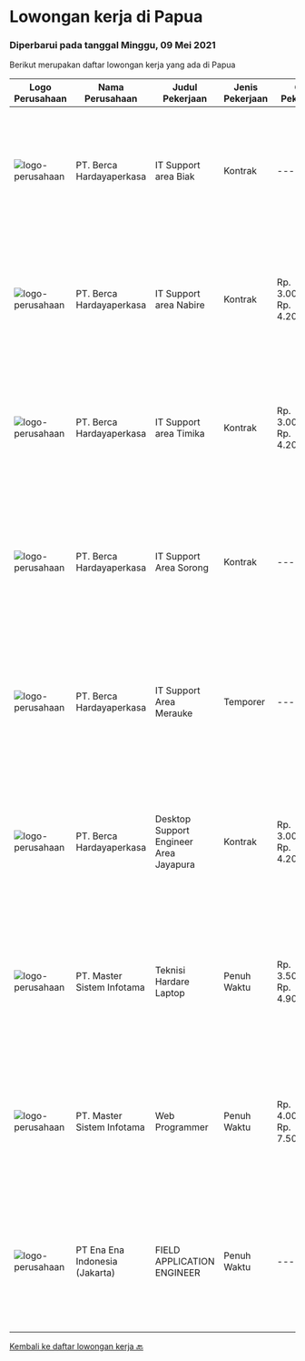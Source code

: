 
  # Lowongan kerja di Papua

  ### Diperbarui pada tanggal Minggu, 09 Mei 2021

  Berikut merupakan daftar lowongan kerja yang ada di Papua

  |Logo Perusahaan | Nama Perusahaan | Judul Pekerjaan | Jenis Pekerjaan | Gaji Pekerjaan | Lokasi | Deskripsi | Tanggal diunggah | Pranala |
  | -------------- | --------------- | --------------- | --------- | --------- | -------------- | ------- | ----------- | ----------- |
  |![logo-perusahaan](https://image-service-cdn.seek.com.au/0c900ac2b5b1a2cf9bee651ce5d069e68ff14c92/ee4dce1061f3f616224767ad58cb2fc751b8d2dc)|PT. Berca Hardayaperkasa|IT Support area Biak|Kontrak|---|Papua|Responsibilities :  Notebook hardware troubleshoot, such as RAM, Hardisk, VGA  Manage server : windows, linux , mail server  Technical documentations...|Sabtu, 08 Mei 2021|https://www.jobstreet.co.id/id/job/it-support-area-biak-3527353?token=0~c4ca1edf-74ea-4b6c-9803-160a4e197938&sectionRank=1&jobId=jobstreet-id-job-3527353|
|![logo-perusahaan](https://image-service-cdn.seek.com.au/0c900ac2b5b1a2cf9bee651ce5d069e68ff14c92/ee4dce1061f3f616224767ad58cb2fc751b8d2dc)|PT. Berca Hardayaperkasa|IT Support area Nabire|Kontrak|Rp. 3.000.000-Rp. 4.200.000|Papua|Responsibilities :  Notebook hardware troubleshoot, such as RAM, Hardisk, VGA  Manage server : windows, linux , mail server  Technical documentations...|Sabtu, 08 Mei 2021|https://www.jobstreet.co.id/id/job/it-support-area-nabire-3527378?token=0~c4ca1edf-74ea-4b6c-9803-160a4e197938&sectionRank=2&jobId=jobstreet-id-job-3527378|
|![logo-perusahaan](https://image-service-cdn.seek.com.au/0c900ac2b5b1a2cf9bee651ce5d069e68ff14c92/ee4dce1061f3f616224767ad58cb2fc751b8d2dc)|PT. Berca Hardayaperkasa|IT Support area Timika|Kontrak|Rp. 3.000.000-Rp. 4.200.000|Timika|Responsibilities :  Notebook hardware troubleshoot, such as RAM, Hardisk, VGA  Manage server : windows, linux , mail server  Technical documentations...|Sabtu, 08 Mei 2021|https://www.jobstreet.co.id/id/job/it-support-area-timika-3527383?token=0~c4ca1edf-74ea-4b6c-9803-160a4e197938&sectionRank=3&jobId=jobstreet-id-job-3527383|
|![logo-perusahaan](https://image-service-cdn.seek.com.au/0c900ac2b5b1a2cf9bee651ce5d069e68ff14c92/ee4dce1061f3f616224767ad58cb2fc751b8d2dc)|PT. Berca Hardayaperkasa|IT Support Area Sorong|Kontrak|---|Papua|Responsibilities : Notebook hardware troubleshoot, such as RAM, Hardisk, VGA Manage server : windows, linux , mail server Technical documentations of...|Jumat, 07 Mei 2021|https://www.jobstreet.co.id/id/job/it-support-area-sorong-3527133?token=0~c4ca1edf-74ea-4b6c-9803-160a4e197938&sectionRank=4&jobId=jobstreet-id-job-3527133|
|![logo-perusahaan](https://image-service-cdn.seek.com.au/0c900ac2b5b1a2cf9bee651ce5d069e68ff14c92/ee4dce1061f3f616224767ad58cb2fc751b8d2dc)|PT. Berca Hardayaperkasa|IT Support Area Merauke|Temporer|---|Merauke|Responsibilities : Notebook hardware troubleshoot, such as RAM, Hardisk, VGA Manage server : windows, linux , mail server Technical documentations of...|Jumat, 07 Mei 2021|https://www.jobstreet.co.id/id/job/it-support-area-merauke-3527138?token=0~c4ca1edf-74ea-4b6c-9803-160a4e197938&sectionRank=5&jobId=jobstreet-id-job-3527138|
|![logo-perusahaan](https://image-service-cdn.seek.com.au/0c900ac2b5b1a2cf9bee651ce5d069e68ff14c92/ee4dce1061f3f616224767ad58cb2fc751b8d2dc)|PT. Berca Hardayaperkasa|Desktop Support Engineer Area Jayapura|Kontrak|Rp. 3.000.000-Rp. 4.200.000|Jayapura|Delivery the implementation and provide PC, Printer, and Networking. Analyze and diagnose technical issues and give fast problem resolution Technical...|Selasa, 04 Mei 2021|https://www.jobstreet.co.id/id/job/desktop-support-engineer-area-jayapura-3523410?token=0~c4ca1edf-74ea-4b6c-9803-160a4e197938&sectionRank=6&jobId=jobstreet-id-job-3523410|
|![logo-perusahaan](https://image-service-cdn.seek.com.au/2f13fa8d9665580b44c4bdc2276de5ec364a7ab7/ee4dce1061f3f616224767ad58cb2fc751b8d2dc)|PT. Master Sistem Infotama|Teknisi Hardare Laptop|Penuh Waktu|Rp. 3.500.000-Rp. 4.900.000|Papua|Menangani keluhan customer Menganalisis kerusakan rangkaian elektronika pada produk Melakukan repair/eskalasi sesuai analisis kerusakan baik itu...|Selasa, 04 Mei 2021|https://www.jobstreet.co.id/id/job/teknisi-hardare-laptop-3523209?token=0~c4ca1edf-74ea-4b6c-9803-160a4e197938&sectionRank=7&jobId=jobstreet-id-job-3523209|
|![logo-perusahaan](https://image-service-cdn.seek.com.au/2f13fa8d9665580b44c4bdc2276de5ec364a7ab7/ee4dce1061f3f616224767ad58cb2fc751b8d2dc)|PT. Master Sistem Infotama|Web Programmer|Penuh Waktu|Rp. 4.000.000-Rp. 7.500.000|Papua|PT. Master SIstem Infotama (MSI Group) merupakan perusahaan yang bergerak di bidang IT Hardware &amp; Networking. Berdiri sejak tahun 2012 di Nabire...|Senin, 03 Mei 2021|https://www.jobstreet.co.id/id/job/web-programmer-3523088?token=0~c4ca1edf-74ea-4b6c-9803-160a4e197938&sectionRank=8&jobId=jobstreet-id-job-3523088|
|![logo-perusahaan](https://image-service-cdn.seek.com.au/64b85e3aa2e588c81270eb30de69a6443b184393/ee4dce1061f3f616224767ad58cb2fc751b8d2dc)|PT Ena Ena Indonesia (Jakarta)|FIELD APPLICATION ENGINEER|Penuh Waktu|---|Papua|ENA INDONESIA adalah perusahaan solusi IT di bidang kesehatan, pendidikan dan pemerintahan, mencari  FIELD APPLICATION ENGINEER Yang terbeban untuk...|Rabu, 21 April 2021|https://www.jobstreet.co.id/id/job/field-application-engineer-3504960?token=0~c4ca1edf-74ea-4b6c-9803-160a4e197938&sectionRank=9&jobId=jobstreet-id-job-3504960|


  [Kembali ke daftar lowongan kerja 🔙](../README.md#daftar-lowongan-kerja)
  